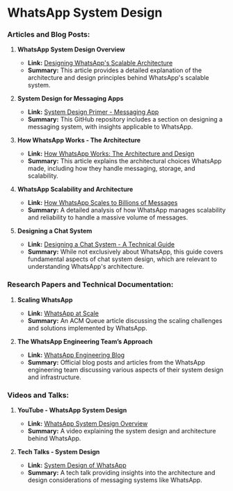 # WhatsApp System Design
### Articles and Blog Posts:

1. **WhatsApp System Design Overview**
   - **Link:** [Designing WhatsApp's Scalable Architecture](https://medium.com/@prabhatkumar09/designing-whatsapps-scalable-architecture-7364d9c6c44d)
   - **Summary:** This article provides a detailed explanation of the architecture and design principles behind WhatsApp's scalable system.

2. **System Design for Messaging Apps**
   - **Link:** [System Design Primer - Messaging App](https://github.com/donnemartin/system-design-primer#design-a-messaging-system)
   - **Summary:** This GitHub repository includes a section on designing a messaging system, with insights applicable to WhatsApp.

3. **How WhatsApp Works - The Architecture**
   - **Link:** [How WhatsApp Works: The Architecture and Design](https://towardsdatascience.com/how-whatsapp-works-the-architecture-and-design-63ae7c2b73d1)
   - **Summary:** This article explains the architectural choices WhatsApp made, including how they handle messaging, storage, and scalability.

4. **WhatsApp Scalability and Architecture**
   - **Link:** [How WhatsApp Scales to Billions of Messages](https://www.infoq.com/articles/whatsapp-scalability/)
   - **Summary:** A detailed analysis of how WhatsApp manages scalability and reliability to handle a massive volume of messages.

5. **Designing a Chat System**
   - **Link:** [Designing a Chat System - A Technical Guide](https://www.educative.io/edpresso/designing-a-chat-system)
   - **Summary:** While not exclusively about WhatsApp, this guide covers fundamental aspects of chat system design, which are relevant to understanding WhatsApp's architecture.

### Research Papers and Technical Documentation:

1. **Scaling WhatsApp**
   - **Link:** [WhatsApp at Scale](https://queue.acm.org/detail.cfm?id=945134)
   - **Summary:** An ACM Queue article discussing the scaling challenges and solutions implemented by WhatsApp.

2. **The WhatsApp Engineering Team’s Approach**
   - **Link:** [WhatsApp Engineering Blog](https://engineering.fb.com/category/whatsapp/)
   - **Summary:** Official blog posts and articles from the WhatsApp engineering team discussing various aspects of their system design and infrastructure.

### Videos and Talks:

1. **YouTube - WhatsApp System Design**
   - **Link:** [WhatsApp System Design Overview](https://www.youtube.com/watch?v=J0AzmVQgm9M)
   - **Summary:** A video explaining the system design and architecture behind WhatsApp.

2. **Tech Talks - System Design**
   - **Link:** [System Design of WhatsApp](https://www.youtube.com/watch?v=OU2I4xXQ8yY)
   - **Summary:** A tech talk providing insights into the architecture and design considerations of messaging systems like WhatsApp.